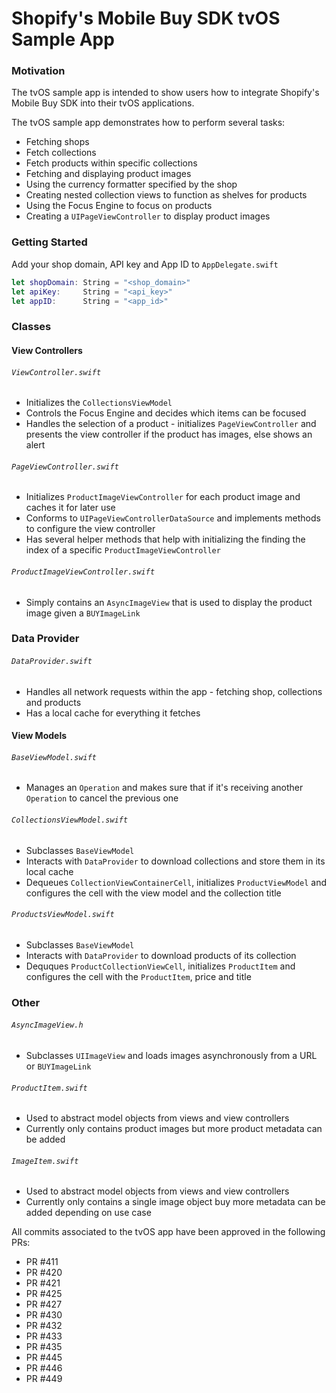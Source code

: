 # Shopify's Mobile Buy SDK tvOS Sample App

### Motivation
The tvOS sample app is intended to show users how to integrate Shopify's Mobile Buy SDK into their tvOS applications.

The tvOS sample app demonstrates how to perform several tasks:
- Fetching shops
- Fetch collections
- Fetch products within specific collections
- Fetching and displaying product images
- Using the currency formatter specified by the shop
- Creating nested collection views to function as shelves for products 
- Using the Focus Engine to focus on products
- Creating a `UIPageViewController` to display product images 

### Getting Started 
Add your shop domain, API key and App ID to `AppDelegate.swift`

```swift
let shopDomain: String = "<shop_domain>"
let apiKey:     String = "<api_key>"
let appID:      String = "<app_id>" 
```


### Classes
#### View Controllers

###### `ViewController.swift`
* Initializes the `CollectionsViewModel`
* Controls the Focus Engine and decides which items can be focused
* Handles the selection of a product - initializes `PageViewController` and presents the view controller if the product has images, else shows an alert

###### `PageViewController.swift`
* Initializes `ProductImageViewController` for each product image and caches it for later use
* Conforms to `UIPageViewControllerDataSource` and implements methods to configure the view controller
* Has several helper methods that help with initializing the finding the index of a specific  `ProductImageViewController`

###### `ProductImageViewController.swift`
* Simply contains an `AsyncImageView` that is used to display the product image given a `BUYImageLink`


### Data Provider

###### `DataProvider.swift`
* Handles all network requests within the app - fetching shop, collections and products
* Has a local cache for everything it fetches


#### View Models

###### `BaseViewModel.swift`
* Manages an `Operation` and makes sure that if it's receiving another `Operation` to cancel the previous one

###### `CollectionsViewModel.swift`
* Subclasses `BaseViewModel`
* Interacts with `DataProvider` to download collections and store them in its local cache
* Dequeues `CollectionViewContainerCell`, initializes `ProductViewModel` and configures the cell with the view model and the collection title

###### `ProductsViewModel.swift`
* Subclasses `BaseViewModel`
* Interacts with `DataProvider` to download products of its collection
* Dequques `ProductCollectionViewCell`, initializes `ProductItem` and configures the cell with the `ProductItem`, price and title


### Other

###### `AsyncImageView.h`
* Subclasses `UIImageView` and loads images asynchronously from a URL or `BUYImageLink`

###### `ProductItem.swift`
* Used to abstract model objects from views and view controllers
* Currently only contains product images but more product metadata can be added

###### `ImageItem.swift`
* Used to abstract model objects from views and view controllers
* Currently only contains a single image object buy more metadata can be added depending on use case 

All commits associated to the tvOS app have been approved in the following PRs:
- PR #411 
- PR #420 
- PR #421 
- PR #425 
- PR #427 
- PR #430 
- PR #432 
- PR #433 
- PR #435 
- PR #445 
- PR #446 
- PR #449 
